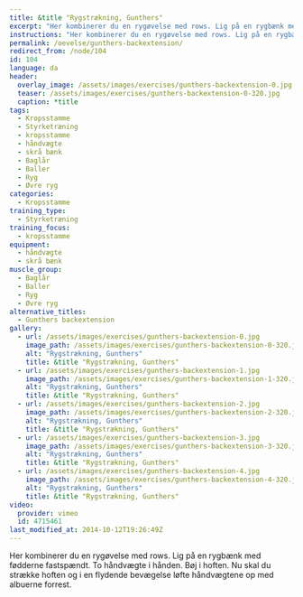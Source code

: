 ```yaml
---
title: &title "Rygstrækning, Gunthers"
excerpt: "Her kombinerer du en rygøvelse med rows. Lig på en rygbænk med fødderne fastspændt. To håndvægte i hånden. Bøj i hoften. Nu skal du strække hoften og i en flydende bevægelse løfte håndvægtene op med albuerne forrest."
instructions: "Her kombinerer du en rygøvelse med rows. Lig på en rygbænk med fødderne fastspændt. To håndvægte i hånden. Bøj i hoften. Nu skal du strække hoften og i en flydende bevægelse løfte håndvægtene op med albuerne forrest."
permalink: /oevelse/gunthers-backextension/
redirect_from: /node/104
id: 104
language: da
header:
  overlay_image: /assets/images/exercises/gunthers-backextension-0.jpg
  teaser: /assets/images/exercises/gunthers-backextension-0-320.jpg
  caption: *title
tags:
  - Kropsstamme
  - Styrketræning
  - kropsstamme
  - håndvægte
  - skrå bænk
  - Baglår
  - Baller
  - Ryg
  - Øvre ryg
categories:
  - Kropsstamme
training_type: 
  - Styrketræning
training_focus: 
  - kropsstamme
equipment:
  - håndvægte
  - skrå bænk
muscle_group:
  - Baglår
  - Baller
  - Ryg
  - Øvre ryg
alternative_titles:
  - Gunthers backextension
gallery:
  - url: /assets/images/exercises/gunthers-backextension-0.jpg
    image_path: /assets/images/exercises/gunthers-backextension-0-320.jpg
    alt: "Rygstrækning, Gunthers"
    title: &title "Rygstrækning, Gunthers"
  - url: /assets/images/exercises/gunthers-backextension-1.jpg
    image_path: /assets/images/exercises/gunthers-backextension-1-320.jpg
    alt: "Rygstrækning, Gunthers"
    title: &title "Rygstrækning, Gunthers"
  - url: /assets/images/exercises/gunthers-backextension-2.jpg
    image_path: /assets/images/exercises/gunthers-backextension-2-320.jpg
    alt: "Rygstrækning, Gunthers"
    title: &title "Rygstrækning, Gunthers"
  - url: /assets/images/exercises/gunthers-backextension-3.jpg
    image_path: /assets/images/exercises/gunthers-backextension-3-320.jpg
    alt: "Rygstrækning, Gunthers"
    title: &title "Rygstrækning, Gunthers"
  - url: /assets/images/exercises/gunthers-backextension-4.jpg
    image_path: /assets/images/exercises/gunthers-backextension-4-320.jpg
    alt: "Rygstrækning, Gunthers"
    title: &title "Rygstrækning, Gunthers"
video:
  provider: vimeo
  id: 4715461
last_modified_at: 2014-10-12T19:26:49Z
---
```


Her kombinerer du en rygøvelse med rows. Lig på en rygbænk med fødderne fastspændt. To håndvægte i hånden. Bøj i hoften. Nu skal du strække hoften og i en flydende bevægelse løfte håndvægtene op med albuerne forrest.
